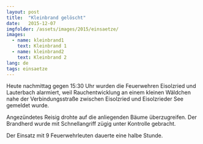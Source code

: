 ```yaml
---
layout: post
title:  "Kleinbrand gelöscht"
date:   2015-12-07
imgfolder: /assets/images/2015/einsaetze/
images:
  - name: kleinbrand1
    text: Kleinbrand 1
  - name: kleinbrand2
    text: Kleinbrand 2
lang: de
tags: einsaetze
---
```

Heute nachmittag gegen 15:30 Uhr wurden die Feuerwehren Eisolzried und Lauterbach alarmiert, weil Rauchentwicklung an einem kleinen Wäldchen nahe der Verbindungsstraße zwischen Eisolzried und Eisolzrieder See gemeldet wurde.

Angezündetes Reisig drohte auf die anliegenden Bäume überzugreifen. Der Brandherd wurde mit Schnellangriff zügig unter Kontrolle gebracht. 

Der Einsatz mit 9 Feuerwehrleuten dauerte eine halbe Stunde.
